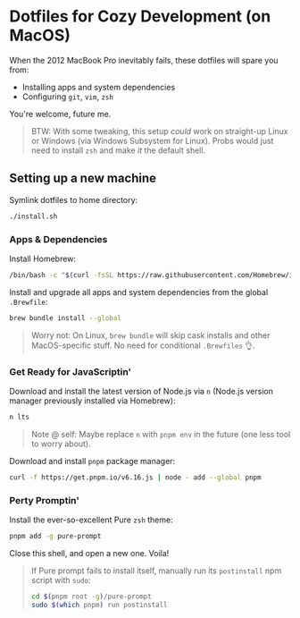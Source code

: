 # Dotfiles for Cozy Development (on MacOS)

When the 2012 MacBook Pro inevitably fails, these dotfiles will spare you from:

- Installing apps and system dependencies
- Configuring `git`, `vim`, `zsh`

You're welcome, future me.

> BTW: With some tweaking, this setup _could_ work on straight-up Linux or Windows (via Windows Subsystem for Linux). Probs would just need to install `zsh` and make _it_ the default shell.

## Setting up a new machine

Symlink dotfiles to home directory:
```sh
./install.sh
```

### Apps & Dependencies

Install Homebrew:

```sh
/bin/bash -c "$(curl -fsSL https://raw.githubusercontent.com/Homebrew/install/HEAD/install.sh)"
```

Install and upgrade all apps and system dependencies from the global `.Brewfile`:

```sh
brew bundle install --global
```

> Worry not: On Linux, `brew bundle` will skip cask installs and other MacOS-specific stuff. No need for conditional `.Brewfiles` 👌.

### Get Ready for JavaScriptin'

Download and install the latest version of Node.js via `n` (Node.js version manager previously installed via Homebrew):

```sh
n lts
```

>Note @ self: Maybe replace `n` with `pnpm env` in the future (one less tool to worry about).

Download and install `pnpm` package manager:

```sh
curl -f https://get.pnpm.io/v6.16.js | node - add --global pnpm
```

### Perty Promptin'

Install the ever-so-excellent Pure `zsh` theme:

```sh
pnpm add -g pure-prompt
```

Close this shell, and open a new one. Voila!

> If Pure prompt fails to install itself, manually run its `postinstall` npm script with `sudo`:
>
> ```sh
> cd $(pnpm root -g)/pure-prompt
> sudo $(which pnpm) run postinstall
> ```
